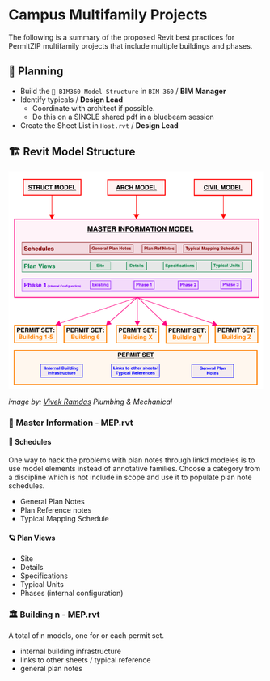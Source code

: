 # Campus Multifamily Projects

The following is a summary of the proposed Revit best practices for PermitZIP multifamily projects that include multiple buildings and phases.

## 🏁 Planning

- Build the `🗽 BIM360 Model Structure` in `BIM 360` / **BIM Manager**
- Identify typicals / **Design Lead**
  - Coordinate with architect if possible.
  - Do this on a SINGLE shared pdf in a bluebeam session
- Create the Sheet List in `Host.rvt` / **Design Lead**

## 🏗 Revit Model Structure

![Proposed Complex Revit Model](../assets/images/model_structure.png)

_image by: [Vivek Ramdas](https://www.linkedin.com/in/vivek-ramdas-p-80265b14b/) Plumbing & Mechanical_

### 👵 Master Information - MEP.rvt

#### 🦑 Schedules

One way to hack the problems with plan notes through linkd modeles is to use
model elements instead of annotative families. Choose a category from a
discipline which is not include in scope and use it to populate plan note schedules.

- General Plan Notes
- Plan Reference notes
- Typical Mapping Schedule

#### 🪐 Plan Views

- Site
- Details
- Specifications
- Typical Units
- Phases (internal configuration)

### 🏛️ Building n - MEP.rvt

A total of n models, one for or each permit set.

- internal building infrastructure
- links to other sheets / typical reference
- general plan notes
